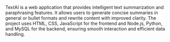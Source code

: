TextAI is a web application that provides intelligent text summarization and paraphrasing features. It allows users to generate concise summaries in general or bullet formats and rewrite content with improved clarity. The project uses HTML, CSS, JavaScript for the frontend and Node.js, Python, and MySQL for the backend, ensuring smooth interaction and efficient data handling.
